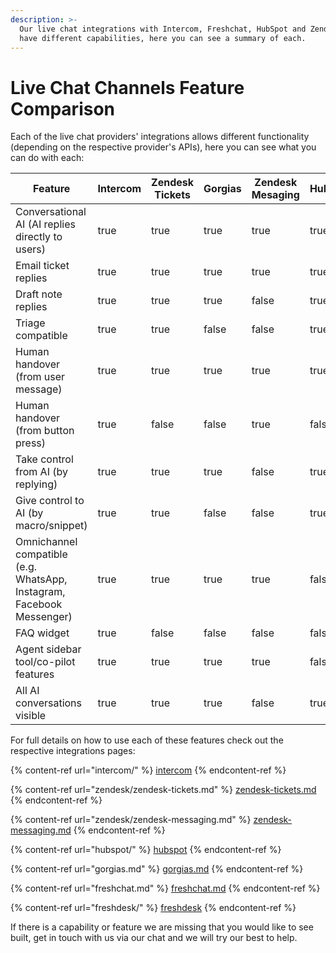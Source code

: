```yaml
---
description: >-
  Our live chat integrations with Intercom, Freshchat, HubSpot and Zendesk each
  have different capabilities, here you can see a summary of each.
---
```


# Live Chat Channels Feature Comparison

Each of the live chat providers' integrations allows different functionality (depending on the respective provider's APIs), here you can see what you can do with each:

<table><thead><tr><th width="459">Feature</th><th width="102" data-type="checkbox">Intercom</th><th width="111" data-type="checkbox">Zendesk Tickets</th><th data-type="checkbox">Gorgias</th><th width="94" data-type="checkbox">Zendesk Mesaging</th><th data-type="checkbox">HubSpot</th><th data-type="checkbox">Freshchat</th><th data-type="checkbox">Freshdesk</th></tr></thead><tbody><tr><td>Conversational AI (AI replies directly to users)</td><td>true</td><td>true</td><td>true</td><td>true</td><td>true</td><td>true</td><td>true</td></tr><tr><td>Email ticket replies</td><td>true</td><td>true</td><td>true</td><td>true</td><td>true</td><td>false</td><td>true</td></tr><tr><td>Draft note replies</td><td>true</td><td>true</td><td>true</td><td>false</td><td>true</td><td>true</td><td>true</td></tr><tr><td>Triage compatible</td><td>true</td><td>true</td><td>false</td><td>false</td><td>true</td><td>true</td><td>false</td></tr><tr><td>Human handover (from user message)</td><td>true</td><td>true</td><td>true</td><td>true</td><td>true</td><td>true</td><td>true</td></tr><tr><td>Human handover (from button press)</td><td>true</td><td>false</td><td>false</td><td>true</td><td>false</td><td>false</td><td>true</td></tr><tr><td>Take control from AI (by replying)</td><td>true</td><td>true</td><td>true</td><td>false</td><td>true</td><td>true</td><td>true</td></tr><tr><td>Give control to AI (by macro/snippet)</td><td>true</td><td>true</td><td>false</td><td>false</td><td>true</td><td>true</td><td>true</td></tr><tr><td>Omnichannel compatible (e.g. WhatsApp, Instagram, Facebook Messenger)</td><td>true</td><td>true</td><td>true</td><td>true</td><td>false</td><td>true</td><td>true</td></tr><tr><td>FAQ widget</td><td>true</td><td>false</td><td>false</td><td>false</td><td>false</td><td>false</td><td>false</td></tr><tr><td>Agent sidebar tool/co-pilot features</td><td>true</td><td>true</td><td>true</td><td>true</td><td>false</td><td>true</td><td>true</td></tr><tr><td>All AI conversations visible</td><td>true</td><td>true</td><td>true</td><td>false</td><td>true</td><td>true</td><td>true</td></tr></tbody></table>

For full details on how to use each of these features check out the respective integrations pages:

{% content-ref url="intercom/" %}
[intercom](intercom/)
{% endcontent-ref %}

{% content-ref url="zendesk/zendesk-tickets.md" %}
[zendesk-tickets.md](zendesk/zendesk-tickets.md)
{% endcontent-ref %}

{% content-ref url="zendesk/zendesk-messaging.md" %}
[zendesk-messaging.md](zendesk/zendesk-messaging.md)
{% endcontent-ref %}

{% content-ref url="hubspot/" %}
[hubspot](hubspot/)
{% endcontent-ref %}

{% content-ref url="gorgias.md" %}
[gorgias.md](gorgias.md)
{% endcontent-ref %}

{% content-ref url="freshchat.md" %}
[freshchat.md](freshchat.md)
{% endcontent-ref %}

{% content-ref url="freshdesk/" %}
[freshdesk](freshdesk/)
{% endcontent-ref %}

If there is a capability or feature we are missing that you would like to see built, get in touch with us via our chat and we will try our best to help.
